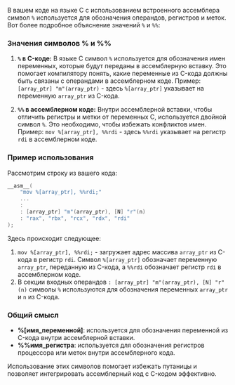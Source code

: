 В вашем коде на языке C с использованием встроенного ассемблера символ `%` используется для обозначения операндов, регистров и меток. Вот более подробное объяснение значений `%` и `%%`:

### Значения символов % и \%\%
1. **`%` в C-коде:**
   В языке C символ `%` используется для обозначения имен переменных, которые будут переданы в ассемблерную вставку. Это помогает компилятору понять, какие переменные из C-кода должны быть связаны с операндами в ассемблерном коде.
   Пример: `[array_ptr] "m"(array_ptr)` - здесь `%[array_ptr]` указывает на переменную `array_ptr` из C-кода.

2. **`%%` в ассемблерном коде:**
   Внутри ассемблерной вставки, чтобы отличить регистры и метки от переменных C, используется двойной символ `%`. Это необходимо, чтобы избежать конфликтов имен.
   Пример: `mov %[array_ptr], %%rdi` - здесь `%%rdi` указывает на регистр `rdi` в ассемблерном коде.

### Пример использования
Рассмотрим строку из вашего кода:
```c
__asm__(  
	"mov %[array_ptr], %%rdi;"  
	...
	:  
	: [array_ptr] "m"(array_ptr), [N] "r"(n)  
	: "rax", "rbx", "rcx", "rdx", "rdi"  
);
```
Здесь происходит следующее:
1. `mov %[array_ptr], %%rdi;` - загружает адрес массива `array_ptr` из C-кода в регистр `rdi`. Символ `%[array_ptr]` обозначает переменную `array_ptr`, переданную из C-кода, а `%%rdi` обозначает регистр `rdi` в ассемблерном коде.
2. В секции входных операндов `: [array_ptr] "m"(array_ptr), [N] "r"(n)` символы `%` используются для обозначения переменных `array_ptr` и `n` из C-кода.

### Общий смысл
- **%[имя_переменной]**: используется для обозначения переменной из C-кода внутри ассемблерной вставки.
- **\%\%имя_регистра**: используется для обозначения регистров процессора или меток внутри ассемблерного кода.

Использование этих символов помогает избежать путаницы и позволяет интегрировать ассемблерный код с C-кодом эффективно.